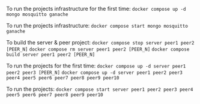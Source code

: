 To run the projects infrastructure for the first time:
`docker compose up -d mongo mosquitto ganache`

To run the projects infrastructure:
`docker compose start mongo mosquitto ganache`

To build the server & peer project:
`docker compose stop server peer1 peer2 [PEER_N]`
`docker compose rm server peer1 peer2 [PEER_N]`
`docker compose build server peer1 peer2 [PEER_N]`

To run the projects for the first time:
`docker compose up -d server peer1 peer2 peer3 [PEER_N]`
`docker compose up -d server peer1 peer2 peer3 peer4 peer5 peer6 peer7 peer8 peer9 peer10`

To run the projects:
`docker compose start server peer1 peer2 peer3 peer4 peer5 peer6 peer7 peer8 peer9 peer10`
